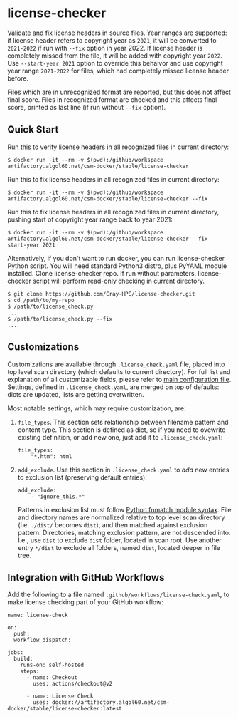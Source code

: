 # license-checker
Validate and fix license headers in source files. Year ranges are supported: if license header refers to copyright year as `2021`,
it will be converted to `2021-2022` if run with `--fix` option in year 2022. If license header is completely missed from the file, it will be
added with copyright year `2022`. Use `--start-year 2021` option to override this behaivor and use copyright year range `2021-2022` for files, which
had completely missed license header before.

Files which are in unrecognized format are reported, but this does not affect final score. Files in recognized format are checked and this affects final score,
printed as last line (if run without `--fix` option).

## Quick Start

Run this to verify license headers in all recognized files in current directory:
```
$ docker run -it --rm -v $(pwd):/github/workspace artifactory.algol60.net/csm-docker/stable/license-checker
```

Run this to fix license headers in all recognized files in current directory:
```
$ docker run -it --rm -v $(pwd):/github/workspace artifactory.algol60.net/csm-docker/stable/license-checker --fix
```

Run this to fix license headers in all recognized files in current directory, pushing start of copyright year range back to year 2021:
```
$ docker run -it --rm -v $(pwd):/github/workspace artifactory.algol60.net/csm-docker/stable/license-checker --fix --start-year 2021
```
Alternatively, if you don't want to run docker, you can run license-checker Python script. You will need standard Python3 distro, plus PyYAML module installed. Clone license-checker repo. If run without parameters, license-checker script will perform read-only checking in current directory.
```
$ git clone https://github.com/Cray-HPE/license-checker.git
$ cd /path/to/my-repo
$ /path/to/license_check.py
...
$ /path/to/license_check.py --fix
...
```

## Customizations
Customizations are available through `.license_check.yaml` file, placed into top level scan directory (which defaults to current directory).
For full list and explanation of all customizable fields, please refer to [main configuration file](https://github.com/Cray-HPE/license-checker/blob/main/license_check.yaml).
Settings, defined in `.license_check.yaml`, are merged on top of defaults: dicts are updated, lists are getting overwritten.

Most notable settings, which may require customization, are:

1. `file_types`. This section sets relationship between filename pattern and content type. This section is defined as dict, so if you need
    to ovewrite existing definition, or add new one, just add it to `.license_check.yaml`:
    ```
    file_types:
        "*.htm": html
    ```
2. `add_exclude`. Use this section in `.license_check.yaml` to *add* new entries to exclusion list (preserving default entries):
   ```
   add_exclude:
       - "ignore_this.*"
   ```
   Patterns in exclusion list must follow [Python fnmatch module syntax](https://docs.python.org/3/library/fnmatch.html). File and directory names are
   normalized relative to top level scan directory (i.e. `./dist/` becomes `dist`), and then matched against exclusion pattern. Directories, matching
   exclusion pattern, are not descended into. I.e., use `dist` to exclude `dist` folder, located in scan root. Use another entry `*/dist` to exclude
   all folders, named `dist`, located deeper in file tree.

## Integration with GitHub Workflows
Add the following to a file named `.github/workflows/license-check.yaml`, to make license checking part of your GitHub workflow:
```
name: license-check

on:
  push:
  workflow_dispatch:

jobs:
  build:
    runs-on: self-hosted
    steps:
      - name: Checkout
        uses: actions/checkout@v2

      - name: License Check
        uses: docker://artifactory.algol60.net/csm-docker/stable/license-checker:latest
```
